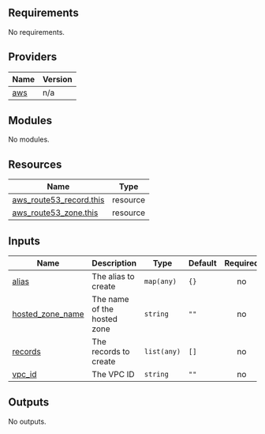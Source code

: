 <!-- BEGIN_TF_DOCS -->
## Requirements

No requirements.

## Providers

| Name | Version |
|------|---------|
| <a name="provider_aws"></a> [aws](#provider\_aws) | n/a |

## Modules

No modules.

## Resources

| Name | Type |
|------|------|
| [aws_route53_record.this](https://registry.terraform.io/providers/hashicorp/aws/latest/docs/resources/route53_record) | resource |
| [aws_route53_zone.this](https://registry.terraform.io/providers/hashicorp/aws/latest/docs/resources/route53_zone) | resource |

## Inputs

| Name | Description | Type | Default | Required |
|------|-------------|------|---------|:--------:|
| <a name="input_alias"></a> [alias](#input\_alias) | The alias to create | `map(any)` | `{}` | no |
| <a name="input_hosted_zone_name"></a> [hosted\_zone\_name](#input\_hosted\_zone\_name) | The name of the hosted zone | `string` | `""` | no |
| <a name="input_records"></a> [records](#input\_records) | The records to create | `list(any)` | `[]` | no |
| <a name="input_vpc_id"></a> [vpc\_id](#input\_vpc\_id) | The VPC ID | `string` | `""` | no |

## Outputs

No outputs.
<!-- END_TF_DOCS -->
